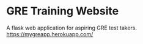 # GRE Training Website
A flask web application for aspiring GRE test takers.  
https://mygreapp.herokuapp.com/
